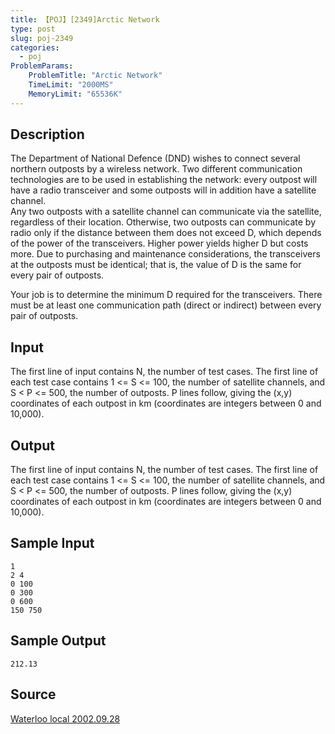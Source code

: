 ```yaml
---
title: 【POJ】[2349]Arctic Network
type: post
slug: poj-2349
categories:
  - poj
ProblemParams:
    ProblemTitle: "Arctic Network"
    TimeLimit: "2000MS"
    MemoryLimit: "65536K"
---
```


## Description

The Department of National Defence (DND) wishes to connect several northern outposts by a wireless network. Two different communication technologies are to be used in establishing the network: every outpost will have a radio transceiver and some outposts will in addition have a satellite channel.  
Any two outposts with a satellite channel can communicate via the satellite, regardless of their location. Otherwise, two outposts can communicate by radio only if the distance between them does not exceed D, which depends of the power of the transceivers. Higher power yields higher D but costs more. Due to purchasing and maintenance considerations, the transceivers at the outposts must be identical; that is, the value of D is the same for every pair of outposts.  
  
Your job is to determine the minimum D required for the transceivers. There must be at least one communication path (direct or indirect) between every pair of outposts.

## Input

The first line of input contains N, the number of test cases. The first line of each test case contains 1 <= S <= 100, the number of satellite channels, and S < P <= 500, the number of outposts. P lines follow, giving the (x,y) coordinates of each outpost in km (coordinates are integers between 0 and 10,000).

## Output

The first line of input contains N, the number of test cases. The first line of each test case contains 1 <= S <= 100, the number of satellite channels, and S < P <= 500, the number of outposts. P lines follow, giving the (x,y) coordinates of each outpost in km (coordinates are integers between 0 and 10,000).

## Sample Input

```
1
2 4
0 100
0 300
0 600
150 750

```

## Sample Output

```
212.13

```

## Source

[Waterloo local 2002.09.28](https://web.archive.org/web/http://poj.org/searchproblem?field=source&key=Waterloo+local+2002.09.28)
